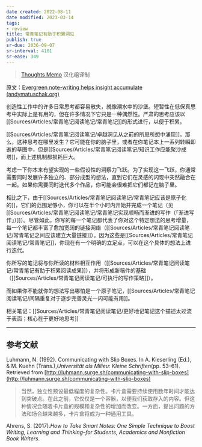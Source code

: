 ```yaml
---
date created: 2022-08-11
date modified: 2023-03-14
tags:
- review
title: 常青笔记有助于积累洞见
publish: true
sr-due: 2036-09-07
sr-interval: 4101
sr-ease: 349
---
```



> [Thoughts Memo](https://paratranz.cn/projects/3131) 汉化组译制

原文：[Evergreen note-writing helps insight accumulate (andymatuschak.org)](https://notes.andymatuschak.org/z6cFzJWgj9vZpnrQsjrZ8yCNREzCTgyFeVZTb)

创造性工作中的许多日常思考都容易散失，就像潮水中的沙堡。短暂性在低保真思考中实际上是有用的，但在许多情况下它只是一种偶然性。严肃的思考应该以[[Sources/Articles/常青笔记阅读笔记/常青笔记]]的形式进行，以便于积累。

[[Sources/Articles/常青笔记阅读笔记/卓越洞见从之前的所思所想中涌现]]。那么，这种思考在哪里发生？它可能在你的脑子里，或者在你笔记本上一系列转瞬即逝的草图中，但是[[Sources/Articles/常青笔记阅读笔记/知识工作应能聚沙成塔]]，而上述机制都损耗巨大。

考虑一下你本来有望实现的一些假设性的洞察力飞跃。为了实现这一飞跃，你通常需要同时发展许多独立的、部分成型的想法，直到它们在灵感的闪现中突然融合在一起。如果你需要同时迭代多个作品，你可能会很难把它们都记在脑子里。

相比之下，由于[[Sources/Articles/常青笔记阅读笔记/常青笔记应该是原子化的]]，它们的范围足够小，你可以在半个小时内开始并完成一个笔记（见[[Sources/Articles/常青笔记阅读笔记/常青笔记实现顺畅而渐进的写作（「渐进写作」）]]）。尽管如此，你写的每一个笔记都代表了你对这个特定想法的思考增量，每一个笔记都丰富了愈加宽阔的链接网络（[[Sources/Articles/常青笔记阅读笔记/常青笔记之间应该建立大量链接]]）。因为这些是[[Sources/Articles/常青笔记阅读笔记/常青笔记]]，你现在有一个明确的立足点，可以在这个具体的想法上进行迭代。

你所写的笔记将与你所读的材料相互作用（[[Sources/Articles/常青笔记阅读笔记/常青笔记有助于积累阅读成果]]），并将形成新稿件的基础（[[Sources/Articles/常青笔记阅读笔记/可执行的写作策略]]）。

而如果你不能就你的想法写出哪怕是一个原子笔记，[[Sources/Articles/常青笔记阅读笔记/间隔重复对于逐步完善灵光一闪可能有用]]。

相关笔记：[[Sources/Articles/常青笔记阅读笔记/更好地记笔记这个描述太过流于表面；核心在于更好地思考]]

___

## 参考文献

Luhmann, N. (1992). Communicating with Slip Boxes. In A. Kieserling (Ed.), & M. Kuehn (Trans.),*Universität als Milieu: Kleine Schriften*(pp. 53–61). Retrieved from [http://luhmann.surge.sh/communicating-with-slip-boxes](http://luhmann.surge.sh/communicating-with-slip-boxes)

> 当然，独立性预设最低程度的复杂性。卡片盒需要持续使用数年时间才能达到突破点。在此之前，它仅仅是一个容器，以便我们获取存入的内容。但这种情况会随着卡片盒的规模和复杂性的增加而改变。一方面，提出问题的方法和场合越来越多，卡片盒将成为一种通用工具。

Ahrens, S. (2017).*How to Take Smart Notes: One Simple Technique to Boost Writing, Learning and Thinking–for Students, Academics and Nonfiction Book Writers*.